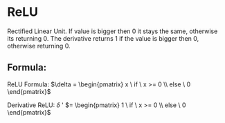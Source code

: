 # ReLU
Rectified Linear Unit.
If value is bigger then 0 it stays the same, otherwise its returning 0.
The derivative returns 1 if the value is bigger then 0, otherwise returning 0.

## Formula:
ReLU Formula:
$\delta = \begin{pmatrix} x \ if \ x >= 0 \\ else \ 0 \end{pmatrix}$

Derivative ReLU:
$\delta$ ' $= \begin{pmatrix} 1 \ if \ x >= 0 \\ else \ 0 \end{pmatrix}$
